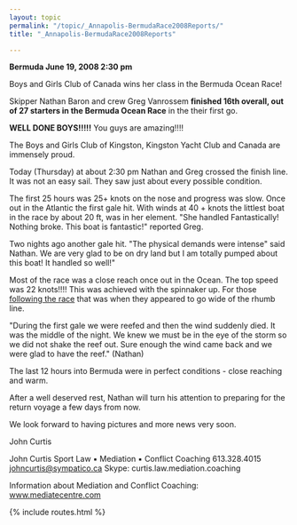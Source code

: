 ```yaml
---
layout: topic
permalink: "/topic/_Annapolis-BermudaRace2008Reports/"
title: "_Annapolis-BermudaRace2008Reports"

---
```


**Bermuda June 19, 2008  2:30 pm**

Boys and Girls Club of Canada wins her class in the Bermuda Ocean Race!

Skipper Nathan Baron and crew Greg Vanrossem **finished 16th overall, out of 27 starters in the Bermuda Ocean Race** in the their first go.

**WELL DONE BOYS!!!!!**  You guys are amazing!!!!

The Boys and Girls Club of Kingston, Kingston Yacht Club and Canada are immensely proud.

Today (Thursday) at about 2:30 pm Nathan and Greg crossed the finish line.   It was not an easy sail.  They saw just about every possible condition.

The first 25 hours was 25+ knots on the nose and progress was slow. Once out in the Atlantic the first gale hit.  With winds at 40 + knots the littlest boat in the race by about 20 ft, was in her element.  "She handled Fantastically!  Nothing broke.  This boat is fantastic!" reported Greg.

Two nights ago another gale hit.  "The physical demands were intense" said Nathan.  We are very glad to be on dry land but I am totally pumped about this boat!  It handled so well!"

Most of the race was a close reach once out in the Ocean.  The top speed was 22 knots!!!!  This was achieved with the spinnaker up.  For those [following the race](http://charthorizon.com/races/2008_annapolis_bermuda/htdocs/) that was when they appeared to go wide of the rhumb line.

"During the first gale we were reefed and then the wind suddenly died. It was the middle of the night.  We knew we must be in the eye of the storm so we did not shake the reef out.  Sure enough the wind came back and we were glad to have the reef." (Nathan)

The last 12 hours into Bermuda were in perfect conditions - close reaching and warm.

After a well deserved rest, Nathan will turn his attention to preparing for the return voyage a few days from now.

We look forward to having pictures and more news very soon.

John Curtis


John Curtis
Sport Law &#9642; Mediation &#9642; Conflict Coaching
613.328.4015
johncurtis@sympatico.ca
Skype: curtis.law.mediation.coaching

Information about Mediation and Conflict Coaching: www.mediatecentre.com

{% include routes.html %}
